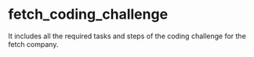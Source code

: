 # fetch_coding_challenge

It includes all the required tasks and steps of the coding challenge for the fetch company.
